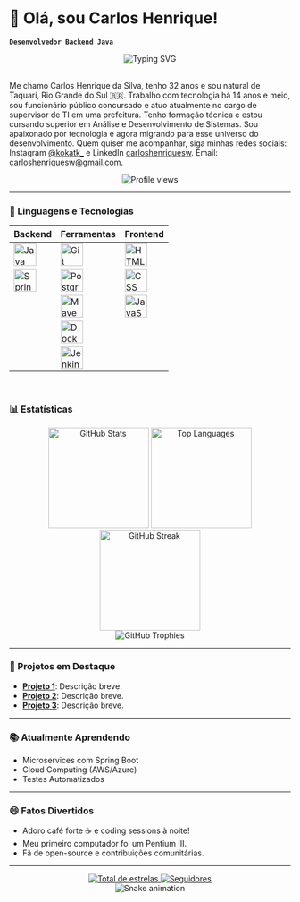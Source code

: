# 👋 Olá, sou Carlos Henrique!

**`Desenvolvedor Backend Java`**

<div align="center">
  <img src="https://readme-typing-svg.herokuapp.com?font=Fira+Code&size=24&duration=3000&pause=1000&color=58A6FF&center=true&vCenter=true&width=500&lines=Apaixonado+por+tecnologia;e+desenvolvimento+em+Java!;Bem-vindo+ao+meu+perfil!" alt="Typing SVG" />
</div>

<br>

Me chamo Carlos Henrique da Silva, tenho 32 anos e sou natural de Taquari, Rio Grande do Sul 🇧🇷. Trabalho com tecnologia há 14 anos e meio, sou funcionário público concursado e atuo atualmente no cargo de supervisor de TI em uma prefeitura. Tenho formação técnica e estou cursando superior em Análise e Desenvolvimento de Sistemas. Sou apaixonado por tecnologia e agora migrando para esse universo do desenvolvimento. Quem quiser me acompanhar, siga minhas redes sociais: Instagram [@kokatk_](https://www.instagram.com/kokatk_/) e LinkedIn [carloshenriquesw](https://www.linkedin.com/in/carloshenriquesw). Email: carloshenriquesw@gmail.com.

<div align="center">
  <img src="https://komarev.com/ghpvc/?username=kokatk&style=flat-square&color=blue" alt="Profile views" />
</div>

---

### 🤖 Linguagens e Tecnologias

<div align="center">

| Backend | Ferramentas | Frontend |
|---------|-------------|----------|
| <img alt="Java" title="Java" width="40px" src="https://cdn.jsdelivr.net/gh/devicons/devicon@latest/icons/java/java-original.svg" /> | <img alt="Git" title="Git" width="40px" src="https://cdn.jsdelivr.net/gh/devicons/devicon@latest/icons/git/git-original.svg" /> | <img alt="HTML" title="HTML" width="40px" src="https://cdn.jsdelivr.net/gh/devicons/devicon@latest/icons/html5/html5-original.svg" /> |
| <img alt="Spring" title="Spring" width="40px" src="https://cdn.jsdelivr.net/gh/devicons/devicon@latest/icons/spring/spring-original.svg" /> | <img alt="PostgreSQL" title="PostgreSQL" width="40px" src="https://cdn.jsdelivr.net/gh/devicons/devicon@latest/icons/postgresql/postgresql-original.svg" /> | <img alt="CSS" title="CSS" width="40px" src="https://cdn.jsdelivr.net/gh/devicons/devicon@latest/icons/css3/css3-original.svg" /> |
| | <img alt="Maven" title="Maven" width="40px" src="https://cdn.jsdelivr.net/gh/devicons/devicon@latest/icons/maven/maven-original.svg" /> | <img alt="JavaScript" title="JavaScript" width="40px" src="https://cdn.jsdelivr.net/gh/devicons/devicon@latest/icons/javascript/javascript-original.svg" /> |
| | <img alt="Docker" title="Docker" width="40px" src="https://cdn.jsdelivr.net/gh/devicons/devicon@latest/icons/docker/docker-original.svg" /> | |
| | <img alt="Jenkins" title="Jenkins" width="40px" src="https://cdn.jsdelivr.net/gh/devicons/devicon@latest/icons/jenkins/jenkins-original.svg" /> | |

</div>

<br>

### 📊 Estatísticas

<div align="center">
  <img src="https://github-readme-stats.vercel.app/api?username=kokatk&show_icons=true&theme=tokyonight&include_all_commits=true&locale=pt-br" alt="GitHub Stats" height="180" />
  <img src="https://github-readme-stats.vercel.app/api/top-langs/?username=kokatk&theme=tokyonight&layout=compact&custom_title=Tecnologias&langs_count=9" alt="Top Languages" height="180" />
</div>

<div align="center">
  <img src="https://streak-stats.demolab.com?user=kokatk&theme=tokyonight&locale=pt-br&date_format=j%20M%5B%20Y%5D" alt="GitHub Streak" height="180" />
</div>

<div align="center">
  <img src="https://github-profile-trophy.vercel.app/?username=kokatk&theme=onedark&no-frame=true&margin-w=15&margin-h=15" alt="GitHub Trophies" />
</div>

---

### 🌟 Projetos em Destaque

- **[Projeto 1](link-do-repositorio)**: Descrição breve.
- **[Projeto 2](link-do-repositorio)**: Descrição breve.
- **[Projeto 3](link-do-repositorio)**: Descrição breve.

---

### 📚 Atualmente Aprendendo

- Microservices com Spring Boot
- Cloud Computing (AWS/Azure)
- Testes Automatizados

---

### 😄 Fatos Divertidos

- Adoro café forte ☕ e coding sessions à noite!
- Meu primeiro computador foi um Pentium III.
- Fã de open-source e contribuições comunitárias.

---

<div align="center">
  <a href="https://github.com/kokatk?tab=repositories&sort=stargazers">
    <img alt="Total de estrelas" title="Total de estrelas GitHub" src="https://custom-icon-badges.demolab.com/github/stars/kokatk?color=55960c&style=for-the-badge&labelColor=488207&logo=star&label=estrelas" />
  </a>
  <a href="https://github.com/kokatk?tab=followers">
    <img alt="Seguidores" title="Me siga no GitHub" src="https://custom-icon-badges.demolab.com/github/followers/kokatk?color=236ad3&labelColor=1155ba&style=for-the-badge&logo=github&label=Seguidores&logoColor=white" />
  </a>
</div>

<div align="center">
  <img src="https://raw.githubusercontent.com/kokatk/kokatk/output/github-contribution-grid-snake.svg" alt="Snake animation" />
</div>
